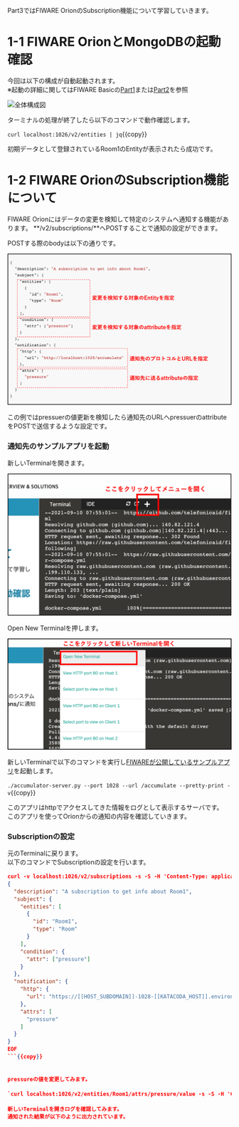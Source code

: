 Part3ではFIWARE OrionのSubscription機能について学習していきます。


# 1-1 FIWARE OrionとMongoDBの起動確認

今回は以下の構成が自動起動されます。  
※起動の詳細に関してはFIWARE Basicの[Part1](https://www.katacoda.com/c3lab/courses/fiwarebasic/fiware-part1)または[Part2](https://www.katacoda.com/c3lab/courses/fiwarebasic/fiware-part2)を参照

![全体構成図](https://github.com/c-3lab/katacoda-scenarios/raw/main/assets/part1/1-1.png)

ターミナルの処理が終了したら以下のコマンドで動作確認します。

`curl localhost:1026/v2/entities | jq`{{copy}}

初期データとして登録されているRoom1のEntityが表示されたら成功です。


# 1-2 FIWARE OrionのSubscription機能について

FIWARE Orionにはデータの変更を検知して特定のシステムへ通知する機能があります。
**/v2/subscriptions/**へPOSTすることで通知の設定ができます。

POSTする際のbodyは以下の通りです。

![OpenTerminal](./assets/3-3.png)

この例ではpressuerの値更新を検知したら通知先のURLへpressuerのattributeをPOSTで送信するような設定です。

### 通知先のサンプルアプリを起動

新しいTerminalを開きます。

![OpenMenu](./assets/3-1.png)

Open New Terminalを押します。

![OpenTerminal](./assets/3-2.png)

新しいTerminalで以下のコマンドを実行し[FIWAREが公開しているサンプルアプリ](https://github.com/telefonicaid/fiware-orion/blob/master/scripts/accumulator-server.py)を起動します。

`./accumulator-server.py --port 1028 --url /accumulate --pretty-print -v`{{copy}}

このアプリはhttpでアクセスしてきた情報をログとして表示するサーバです。  
このアプリを使ってOrionからの通知の内容を確認していきます。


### Subscriptionの設定

元のTerminalに戻ります。  
以下のコマンドでSubscriptionの設定を行います。


```json
curl -v localhost:1026/v2/subscriptions -s -S -H 'Content-Type: application/json' -d @- <<EOF
{
  "description": "A subscription to get info about Room1",
  "subject": {
    "entities": [
      {
        "id": "Room1",
        "type": "Room"
      }
    ],
    "condition": {
      "attr": ["pressure"]
    }
  },
  "notification": {
    "http": {
      "url": "https://[[HOST_SUBDOMAIN]]-1028-[[KATACODA_HOST]].environments.katacoda.com/accumulate"
    },
    "attrs": [
      "pressure"
    ]
  }
}
EOF
```{{copy}}


pressureの値を変更してみます。

`curl localhost:1026/v2/entities/Room1/attrs/pressure/value -s -S -H 'Content-Type: text/plain' -X PUT -d 28.5`{{copy}}

新しいTerminalを開きログを確認してみます。  
通知された結果が以下のように出力されています。
